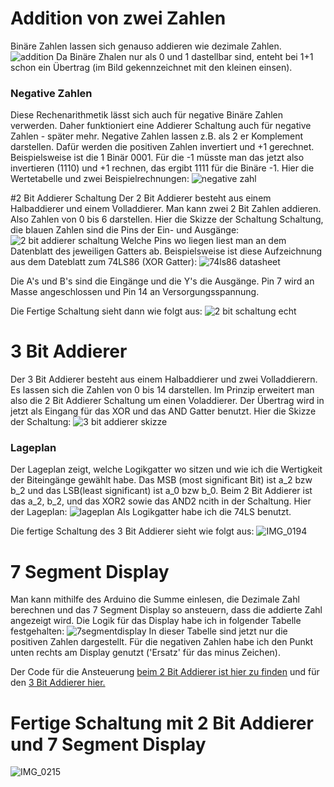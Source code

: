 # Addition von zwei Zahlen
Binäre Zahlen lassen sich genauso addieren wie dezimale Zahlen. 
![addition](https://github.com/oguzmum/2_und_3Bit_Addierer/assets/91074322/d061bd8d-b175-459b-bb1c-6dc746638d45 "Positive Zahlen addieren")
Da Binäre Zhalen nur als 0 und 1 dastellbar sind, enteht bei 1+1 schon ein Übertrag (im Bild gekennzeichnet mit den kleinen einsen).

### Negative Zahlen
Diese Rechenarithmetik lässt sich auch für negative Binäre Zahlen verwerden. Daher funktioniert eine Addierer Schaltung auch für negative Zahlen - später mehr.
Negative Zahlen lassen z.B. als 2 er Komplement darstellen. Dafür werden die positiven Zahlen invertiert und +1 gerechnet. Beispielsweise ist die 1 Binär 0001. 
Für die -1 müsste man das jetzt also invertieren (1110) und +1 rechnen, das ergibt 1111 für die Binäre -1. 
Hier die Wertetabelle und zwei Beispielrechnungen: 
![negative zahl](https://github.com/oguzmum/2_und_3Bit_Addierer/assets/91074322/b00e1c0e-98fc-4f7b-8f2d-80bdb859cc03 "Negative Zahle 'addieren'")

#2 Bit Addierer Schaltung 
Der 2 Bit Addierer besteht aus einem Halbaddierer und einem Volladdierer. Man kann zwei 2 Bit Zahlen addieren. Also Zahlen von 0 bis 6 darstellen. 
Hier die Skizze der Schaltung Schaltung, die blauen Zahlen sind die Pins der Ein- und Ausgänge: 
![2 bit addierer schaltung](https://github.com/oguzmum/2_und_3Bit_Addierer/assets/91074322/fed038e6-e17a-45b8-a5e1-40cc297db556 "2 Bit Addierer Schaltung")
Welche Pins wo liegen liest man an dem Datenblatt des jeweiligen Gatters ab.
Beispielsweise ist diese Aufzeichnung aus dem Dateblatt zum 74LS86 (XOR Gatter): 
![74ls86 datasheet](https://github.com/oguzmum/2_und_3_Bit_Addierer/assets/91074322/af0169bb-0842-4584-8b17-9782fe0ec40c "74LS86 Pins aus Datenblatt")


Die A's und B's sind die Eingänge und die Y's die Ausgänge. Pin 7 wird an Masse angeschlossen und Pin 14 an Versorgungsspannung.

Die Fertige Schaltung sieht dann wie folgt aus:
![2 bit schaltung echt](https://github.com/oguzmum/2_und_3Bit_Addierer/assets/91074322/ab606419-742d-43e0-aefe-f80e50bace6f "2 Bit Addierer")


# 3 Bit Addierer
Der 3 Bit Addierer besteht aus einem Halbaddierer und zwei Volladdierern. Es lassen sich die Zahlen von 0 bis 14 darstellen.
Im Prinzip erweitert man also die 2 Bit Addierer Schaltung um einen Voladdierer. Der Übertrag wird in jetzt als Eingang für das XOR und das AND Gatter benutzt.
Hier die Skizze der Schaltung: 
![3 bit addierer skizze](https://github.com/oguzmum/2_und_3Bit_Addierer/assets/91074322/e12fc59a-065a-422d-85e3-ebd8e68e8dd1)

### Lageplan
Der Lageplan zeigt, welche Logikgatter wo sitzen und wie ich die Wertigkeit der Biteingänge gewählt habe. Das MSB (most significant Bit) ist a_2 bzw b_2 und das LSB(least significant) ist a_0 bzw b_0. Beim 2 Bit Addierer ist das a_2, b_2, und das XOR2 sowie das AND2 ncith in der Schaltung. 
Hier der Lageplan: 
![lageplan](https://github.com/oguzmum/2_und_3Bit_Addierer/assets/91074322/239d9f7b-bdd4-4259-b8d3-b3313d50c71c "Lageplan")
Als Logikgatter habe ich die 74LS benutzt.

Die fertige Schaltung des 3 Bit Addierer sieht wie folgt aus: 
![IMG_0194](https://github.com/oguzmum/2_und_3Bit_Addierer/assets/91074322/4793582b-9818-4ac0-9da3-383dc854fefe "3 Bit Addierer fertig")

# 7 Segment Display
Man kann mithilfe des Arduino die Summe einlesen, die Dezimale Zahl berechnen und das 7 Segment Display so ansteuern, dass die addierte Zahl angezeigt wird. 
Die Logik für das Display habe ich in folgender Tabelle festgehalten: 
![7segmentdisplay](https://github.com/oguzmum/2_und_3Bit_Addierer/assets/91074322/637016ad-9d8a-4203-b787-729926e0d37b "Beschaltung für das 7 Segment Display")
In dieser Tabelle sind jetzt nur die positiven Zahlen dargestellt. Für die negativen Zahlen habe ich den Punkt unten rechts am Display genutzt ('Ersatz' für das minus Zeichen).

Der Code für die Ansteuerung [beim 2 Bit Addierer ist hier zu finden](https://github.com/oguzmum/2_und_3Bit_Addierer/blob/main/2BitAddierer_7Segment.ino "2 Bit Addierer Code") und für den [3 Bit Addierer hier.](https://github.com/oguzmum/2_und_3Bit_Addierer/blob/main/3_bit_addierer_7segDisplay.ino "3 Bit Addierer Code")  

# Fertige Schaltung mit 2 Bit Addierer und 7 Segment Display
![IMG_0215](https://github.com/oguzmum/2_und_3Bit_Addierer/assets/91074322/f04bff29-9865-49fc-ba74-a37ed07a3c9a "Fertige Schaltung")
